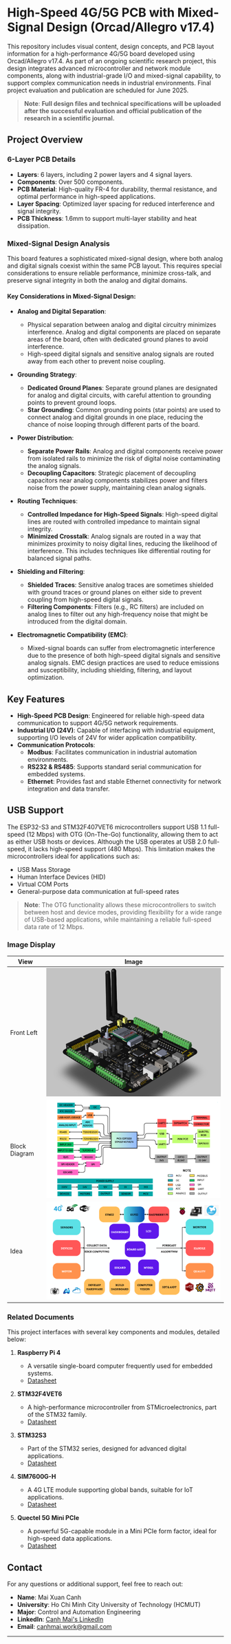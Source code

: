 # High-Speed 4G/5G PCB with Mixed-Signal Design (Orcad/Allegro v17.4)

This repository includes visual content, design concepts, and PCB layout information for a high-performance 4G/5G board developed using Orcad/Allegro v17.4. As part of an ongoing scientific research project, this design integrates advanced microcontroller and network module components, along with industrial-grade I/O and mixed-signal capability, to support complex communication needs in industrial environments. Final project evaluation and publication are scheduled for June 2025.

> **Note**: **Full design files and technical specifications will be uploaded after the successful evaluation and official publication of the research in a scientific journal.**

## Project Overview

### 6-Layer PCB Details
- **Layers**: 6 layers, including 2 power layers and 4 signal layers.
- **Components**: Over 500 components.
- **PCB Material**: High-quality FR-4 for durability, thermal resistance, and optimal performance in high-speed applications.
- **Layer Spacing**: Optimized layer spacing for reduced interference and signal integrity.
- **PCB Thickness**: 1.6mm to support multi-layer stability and heat dissipation.

### Mixed-Signal Design Analysis
This board features a sophisticated mixed-signal design, where both analog and digital signals coexist within the same PCB layout. This requires special considerations to ensure reliable performance, minimize cross-talk, and preserve signal integrity in both the analog and digital domains.

#### Key Considerations in Mixed-Signal Design:
- **Analog and Digital Separation**:
  - Physical separation between analog and digital circuitry minimizes interference. Analog and digital components are placed on separate areas of the board, often with dedicated ground planes to avoid interference.
  - High-speed digital signals and sensitive analog signals are routed away from each other to prevent noise coupling.

- **Grounding Strategy**:
  - **Dedicated Ground Planes**: Separate ground planes are designated for analog and digital circuits, with careful attention to grounding points to prevent ground loops.
  - **Star Grounding**: Common grounding points (star points) are used to connect analog and digital grounds in one place, reducing the chance of noise looping through different parts of the board.

- **Power Distribution**:
  - **Separate Power Rails**: Analog and digital components receive power from isolated rails to minimize the risk of digital noise contaminating the analog signals.
  - **Decoupling Capacitors**: Strategic placement of decoupling capacitors near analog components stabilizes power and filters noise from the power supply, maintaining clean analog signals.

- **Routing Techniques**:
  - **Controlled Impedance for High-Speed Signals**: High-speed digital lines are routed with controlled impedance to maintain signal integrity.
  - **Minimized Crosstalk**: Analog signals are routed in a way that minimizes proximity to noisy digital lines, reducing the likelihood of interference. This includes techniques like differential routing for balanced signal paths.

- **Shielding and Filtering**:
  - **Shielded Traces**: Sensitive analog traces are sometimes shielded with ground traces or ground planes on either side to prevent coupling from high-speed digital signals.
  - **Filtering Components**: Filters (e.g., RC filters) are included on analog lines to filter out any high-frequency noise that might be introduced from the digital domain.

- **Electromagnetic Compatibility (EMC)**:
  - Mixed-signal boards can suffer from electromagnetic interference due to the presence of both high-speed digital signals and sensitive analog signals. EMC design practices are used to reduce emissions and susceptibility, including shielding, filtering, and layout optimization.

## Key Features
- **High-Speed PCB Design**: Engineered for reliable high-speed data communication to support 4G/5G network requirements.
- **Industrial I/O (24V)**: Capable of interfacing with industrial equipment, supporting I/O levels of 24V for wider application compatibility.
- **Communication Protocols**:
  - **Modbus**: Facilitates communication in industrial automation environments.
  - **RS232 & RS485**: Supports standard serial communication for embedded systems.
  - **Ethernet**: Provides fast and stable Ethernet connectivity for network integration and data transfer.

## USB Support

The ESP32-S3 and STM32F407VET6 microcontrollers support USB 1.1 full-speed (12 Mbps) with OTG (On-The-Go) functionality, allowing them to act as either USB hosts or devices. Although the USB operates at USB 2.0 full-speed, it lacks high-speed support (480 Mbps). This limitation makes the microcontrollers ideal for applications such as:

- USB Mass Storage
- Human Interface Devices (HID)
- Virtual COM Ports
- General-purpose data communication at full-speed rates

> **Note**: The OTG functionality allows these microcontrollers to switch between host and device modes, providing flexibility for a wide range of USB-based applications, while maintaining a reliable full-speed data rate of 12 Mbps.


### Image Display

| View          | Image                                      |
|---------------|--------------------------------------------|
| Front Left    | ![Front Left](Image/FrontLeft.png)         |
| Block Diagram | ![Block Diagram](BlockDiagram/BlockDiagram.png) |
| Idea          | ![Idea](BlockDiagram/Idea.png)             |

### Related Documents
This project interfaces with several key components and modules, detailed below:

1. **Raspberry Pi 4**
   - A versatile single-board computer frequently used for embedded systems.
   - [Datasheet](https://www.raspberrypi.org/documentation/)

2. **STM32F4VET6**
   - A high-performance microcontroller from STMicroelectronics, part of the STM32 family.
   - [Datasheet](https://www.st.com/en/microcontrollers-microprocessors/stm32f4-series.html)

3. **STM32S3**
   - Part of the STM32 series, designed for advanced digital applications.
   - [Datasheet](https://www.st.com/en/microcontrollers-microprocessors/stm32g0-series.html)

4. **SIM7600G-H**
   - A 4G LTE module supporting global bands, suitable for IoT applications.
   - [Datasheet](https://www.simcom.com/product/SIM7600X-H.html)

5. **Quectel 5G Mini PCIe**
   - A powerful 5G-capable module in a Mini PCIe form factor, ideal for high-speed data applications.
   - [Datasheet](https://www.quectel.com/product/5g-redcap-rg255c-mini-pcie-series/)


## Contact

For any questions or additional support, feel free to reach out:

- **Name**: Mai Xuan Canh
- **University**: Ho Chi Minh City University of Technology (HCMUT)
- **Major**: Control and Automation Engineering
- **LinkedIn**: [Canh Mai's LinkedIn](https://www.linkedin.com/in/maixuancanh2003/)
- **Email**: canhmai.work@gmail.com

---
